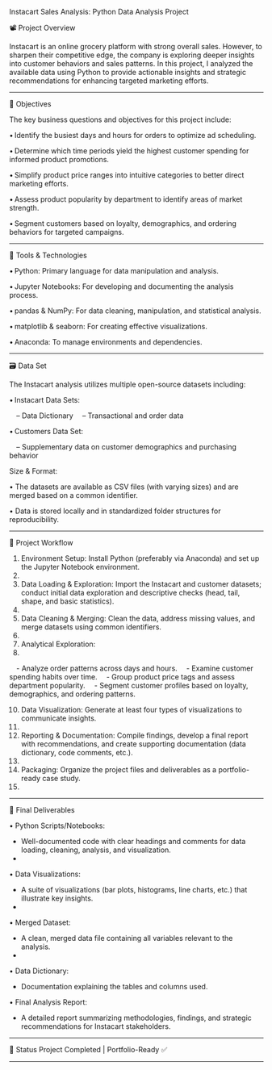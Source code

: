 Instacart Sales Analysis: Python Data Analysis Project

📽️ Project Overview

Instacart is an online grocery platform with strong overall sales. However, to sharpen their competitive edge, the company is exploring deeper insights into customer behaviors and sales patterns.  In this project, I analyzed the available data using Python to provide actionable insights and strategic recommendations for enhancing targeted marketing efforts.
________________________________________

🎯 Objectives

The key business questions and objectives for this project include:

• Identify the busiest days and hours for orders to optimize ad scheduling.

• Determine which time periods yield the highest customer spending for informed product promotions.

• Simplify product price ranges into intuitive categories to better direct marketing efforts.

• Assess product popularity by department to identify areas of market strength.

• Segment customers based on loyalty, demographics, and ordering behaviors for targeted campaigns.

________________________________________

🧰 Tools & Technologies

• Python: Primary language for data manipulation and analysis.

• Jupyter Notebooks: For developing and documenting the analysis process.

• pandas & NumPy: For data cleaning, manipulation, and statistical analysis.

• matplotlib & seaborn: For creating effective visualizations.

• Anaconda: To manage environments and dependencies.

________________________________________

🗃️ Data Set

The Instacart analysis utilizes multiple open-source datasets including:

• Instacart Data Sets:

 – Data Dictionary
 – Transactional and order data
 
• Customers Data Set:

 – Supplementary data on customer demographics and purchasing behavior
 
Size & Format:

• The datasets are available as CSV files (with varying sizes) and are merged based on a common identifier.

• Data is stored locally and in standardized folder structures for reproducibility.
________________________________________

🚀 Project Workflow

1.	Environment Setup: Install Python (preferably via Anaconda) and set up the Jupyter Notebook environment.
2.	
3.	Data Loading & Exploration: Import the Instacart and customer datasets; conduct initial data exploration and descriptive checks (head, tail, shape, and basic statistics).
4.	
5.	Data Cleaning & Merging: Clean the data, address missing values, and merge datasets using common identifiers.
6.	
7.	Analytical Exploration:
8.	
 - Analyze order patterns across days and hours.
 - Examine customer spending habits over time.
 - Group product price tags and assess department popularity.
 - Segment customer profiles based on loyalty, demographics, and ordering patterns.
  	
10.	Data Visualization: Generate at least four types of visualizations to communicate insights.
11.	
12.	Reporting & Documentation: Compile findings, develop a final report with recommendations, and create supporting documentation (data dictionary, code comments, etc.).
13.	
14.	Packaging: Organize the project files and deliverables as a portfolio-ready case study.
15.	
________________________________________

📝 Final Deliverables

• Python Scripts/Notebooks: 

 - Well-documented code with clear headings and comments for data loading, cleaning, analysis, and visualization.
 - 
• Data Visualizations:

 - A suite of visualizations (bar plots, histograms, line charts, etc.) that illustrate key insights.
 - 
• Merged Dataset:

 - A clean, merged data file containing all variables relevant to the analysis.
 - 
• Data Dictionary:

 - Documentation explaining the tables and columns used.

• Final Analysis Report: 

 - A detailed report summarizing methodologies, findings, and strategic recommendations for Instacart stakeholders.
________________________________________

📌 Status
Project Completed | Portfolio-Ready ✅
________________________________________

